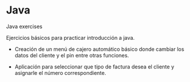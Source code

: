# Java
Java exercises


Ejercicios básicos para practicar introducción a java.

- Creación de un menú de cajero automático básico donde cambiar los datos del cliente y el pin entre otras funciones. 

- Aplicación para seleccionar que tipo de factura desea el cliente y asignarle el número correspondiente.
